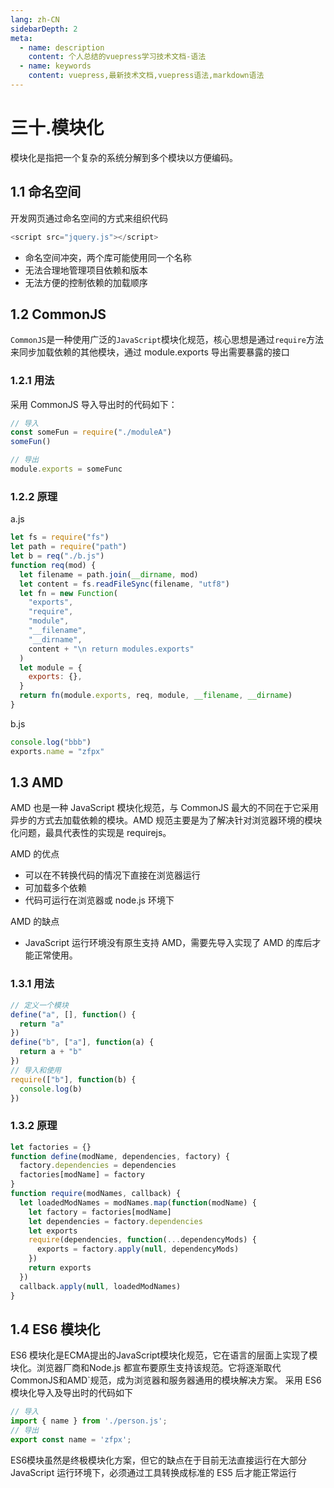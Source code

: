 ```yaml
---
lang: zh-CN
sidebarDepth: 2
meta:
  - name: description
    content: 个人总结的vuepress学习技术文档-语法
  - name: keywords
    content: vuepress,最新技术文档,vuepress语法,markdown语法
---
```


# 三十.模块化

模块化是指把一个复杂的系统分解到多个模块以方便编码。

## 1.1 命名空间

开发网页通过命名空间的方式来组织代码

```js
<script src="jquery.js"></script>
```

- 命名空间冲突，两个库可能使用同一个名称
- 无法合理地管理项目依赖和版本
- 无法方便的控制依赖的加载顺序

## 1.2 CommonJS

`CommonJS`是一种使用广泛的`JavaScript`模块化规范，核心思想是通过`require`方法来同步加载依赖的其他模块，通过 module.exports 导出需要暴露的接口

### 1.2.1 用法

采用 CommonJS 导入导出时的代码如下：

```js
// 导入
const someFun = require("./moduleA")
someFun()

// 导出
module.exports = someFunc
```

### 1.2.2 原理

a.js

```js
let fs = require("fs")
let path = require("path")
let b = req("./b.js")
function req(mod) {
  let filename = path.join(__dirname, mod)
  let content = fs.readFileSync(filename, "utf8")
  let fn = new Function(
    "exports",
    "require",
    "module",
    "__filename",
    "__dirname",
    content + "\n return modules.exports"
  )
  let module = {
    exports: {},
  }
  return fn(module.exports, req, module, __filename, __dirname)
}
```

b.js

```js
console.log("bbb")
exports.name = "zfpx"
```

## 1.3 AMD

AMD 也是一种 JavaScript 模块化规范，与 CommonJS 最大的不同在于它采用异步的方式去加载依赖的模块。AMD 规范主要是为了解决针对浏览器环境的模块化问题，最具代表性的实现是 requirejs。

AMD 的优点

- 可以在不转换代码的情况下直接在浏览器运行
- 可加载多个依赖
- 代码可运行在浏览器或 node.js 环境下

AMD 的缺点

- JavaScript 运行环境没有原生支持 AMD，需要先导入实现了 AMD 的库后才能正常使用。

### 1.3.1 用法

```js
// 定义一个模块
define("a", [], function() {
  return "a"
})
define("b", ["a"], function(a) {
  return a + "b"
})
// 导入和使用
require(["b"], function(b) {
  console.log(b)
})
```

### 1.3.2 原理

```js
let factories = {}
function define(modName, dependencies, factory) {
  factory.dependencies = dependencies
  factories[modName] = factory
}
function require(modNames, callback) {
  let loadedModNames = modNames.map(function(modName) {
    let factory = factories[modName]
    let dependencies = factory.dependencies
    let exports
    require(dependencies, function(...dependencyMods) {
      exports = factory.apply(null, dependencyMods)
    })
    return exports
  })
  callback.apply(null, loadedModNames)
}
```
## 1.4 ES6 模块化
ES6 模块化是ECMA提出的JavaScript模块化规范，它在语言的层面上实现了模块化。浏览器厂商和Node.js 都宣布要原生支持该规范。它将逐渐取代CommonJS和AMD`规范，成为浏览器和服务器通用的模块解决方案。 采用 ES6 模块化导入及导出时的代码如下
```js
// 导入
import { name } from './person.js';
// 导出
export const name = 'zfpx';
```
ES6模块虽然是终极模块化方案，但它的缺点在于目前无法直接运行在大部分 JavaScript 运行环境下，必须通过工具转换成标准的 ES5 后才能正常运行